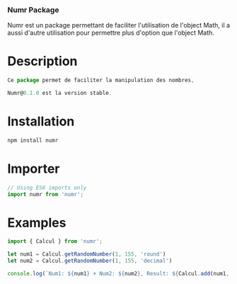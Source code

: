 ### Numr Package

Numr est un package permettant de faciliter l'utilisation de l'object Math, il a aussi d'autre utilisation pour permettre plus d'option que l'object Math.

# Description

```js
Ce package permet de faciliter la manipulation des nombres, 

Numr@0.1.0 est la version stable.
```

# Installation

```js
npm install numr
```

# Importer

```js
// Using ES6 imports only
import numr from 'numr';
```

# Examples

```js 
import { Calcul } from 'numr'; 

let num1 = Calcul.getRandomNumber(1, 155, 'round') 
let num2 = Calcul.getRandomNumber(1, 155, 'decimal')

console.log(`Num1: ${num1} + Num2: ${num2}, Result: ${Calcul.add(num1, num2)}`)
```